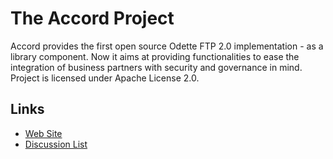 # The Accord Project

Accord provides the first open source Odette FTP 2.0 implementation - as a library component.
Now it aims at providing functionalities to ease the integration of business partners with
security and governance in mind. Project is licensed under Apache License 2.0.

## Links

* [Web Site](http://accordproject.org)
* [Discussion List](http://forum.accordproject.org)
